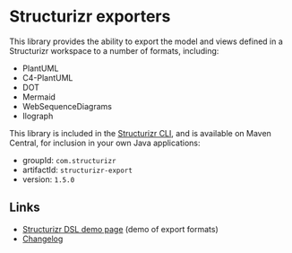 # Structurizr exporters

This library provides the ability to export the model and views defined in a Structurizr workspace to a number of formats, including:

- PlantUML
- C4-PlantUML
- DOT
- Mermaid
- WebSequenceDiagrams
- Ilograph

This library is included in the [Structurizr CLI](https://github.com/structurizr/cli),
and is available on Maven Central, for inclusion in your own Java applications:

- groupId: `com.structurizr`
- artifactId: `structurizr-export`
- version: `1.5.0`

## Links

- [Structurizr DSL demo page](https://structurizr.com/dsl) (demo of export formats)
- [Changelog](docs/changelog.md)